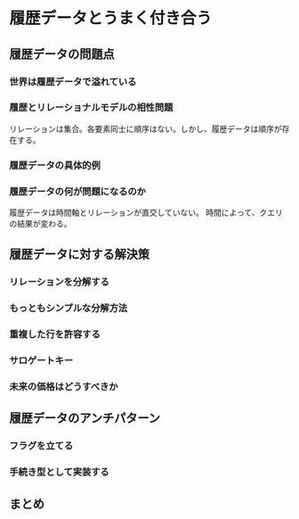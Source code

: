 # 履歴データとうまく付き合う
## 履歴データの問題点
### 世界は履歴データで溢れている
### 履歴とリレーショナルモデルの相性問題
リレーションは集合。各要素同士に順序はない。しかし、履歴データは順序が存在する。
### 履歴データの具体的例
### 履歴データの何が問題になるのか
履歴データは時間軸とリレーションが直交していない。
時間によって、クエリの結果が変わる。
## 履歴データに対する解決策
### リレーションを分解する
### もっともシンプルな分解方法
### 重複した行を許容する
### サロゲートキー
### 未来の価格はどうすべきか
## 履歴データのアンチパターン
### フラグを立てる
### 手続き型として実装する
## まとめ


